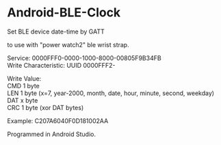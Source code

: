 
# Android-BLE-Clock
Set BLE device date-time by GATT

to use with "power watch2" ble wrist strap.

Service: 0000FFF0-0000-1000-8000-00805F9B34FB</br>
Write Characteristic: 	UUID 0000FFF2-
  
Write Value: </br>
CMD 1 byte </br>
LEN 1 byte (x=7, year-2000, month, date, hour, minute, second, weekday)</br>
DAT x byte </br>
CRC 1 byte (xor DAT bytes)

Example: C207A6040F0D181002AA

Programmed in Android Studio.
